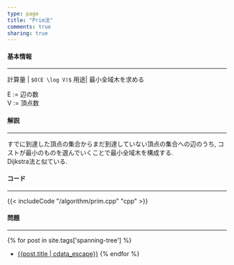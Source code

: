 ```yaml
---
type: page
title: "Prim法"
comments: true
sharing: true
---
```


#### 基本情報
  
***

計算量 | `$O(E \log V)$`
用途| 最小全域木を求める
  
E := 辺の数  
V := 頂点数  

  
#### 解説

***

すでに到達した頂点の集合からまだ到達していない頂点の集合への辺のうち, コストが最小のものを選んでいくことで最小全域木を構成する.  
Dijkstra法と似ている.  

#### コード

***

{{< includeCode "/algorithm/prim.cpp" "cpp" >}}


#### 問題

***  

{% for post in site.tags['spanning-tree'] %}
* [{{post.title | cdata_escape}}]({{post.url}})
{% endfor %}
